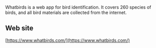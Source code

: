 Whatbirds is a web app for bird identification.
It covers 260 species of birds, and all bird materials are collected from the internet.

## Web site

[https://www.whatbirds.com/](https://www.whatbirds.com/)